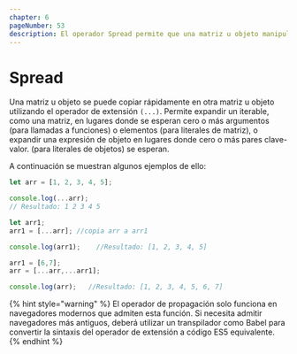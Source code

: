 ```yaml
---
chapter: 6
pageNumber: 53  
description: El operador Spread permite que una matriz u objeto manipule rápidamente matrices y objetos. Proporciona una sintaxis concisa para copiar, fusionar o extraer elementos de matrices y para copiar propiedades de objetos.
---
```

# Spread

Una matriz u objeto se puede copiar rápidamente en otra matriz u objeto utilizando el operador de extensión `(...)`. Permite expandir un iterable, como una matriz, en lugares donde se esperan cero o más argumentos (para llamadas a funciones) o elementos (para literales de matriz), o expandir una expresión de objeto en lugares donde cero o más pares clave-valor. (para literales de objetos) se esperan.

A continuación se muestran algunos ejemplos de ello:

```javascript
let arr = [1, 2, 3, 4, 5]; 

console.log(...arr); 
// Resultado: 1 2 3 4 5

let arr1;
arr1 = [...arr]; //copia arr a arr1 

console.log(arr1);    //Resultado: [1, 2, 3, 4, 5]

arr1 = [6,7];
arr = [...arr,...arr1];

console.log(arr);   //Resultado: [1, 2, 3, 4, 5, 6, 7]

```

{% hint style="warning" %}
El operador de propagación solo funciona en navegadores modernos que admiten esta función. Si necesita admitir navegadores más antiguos, deberá utilizar un transpilador como Babel para convertir la sintaxis del operador de extensión a código ES5 equivalente.
{% endhint %}
